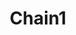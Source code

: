 ---
title: Chain1
date: 
draft: false

# descripcion
description : Pulsera en plata 925. No regulable

materials: Plata 925

color: 

dimensions: Largo 18,5 no regulable

code: 03-09-0860

type: "Pulseras"

categories: []

price: $10.410,00

price_eftvo: $8.850,00

# Images
# first image will be shown in the product page
images:
  # - image: "images/path_to_image"
  # La ubicacion de las imagenes es imagenes/Pulseras/Pulseras.Plata/03-09-0860-chain1
  - image: "./images/pulseras/plata/03-09-0860-chain1_a.jpg"
  - image: "./images/pulseras/plata/03-09-0860-chain1_b.jpg"
---